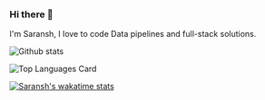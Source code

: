 ### Hi there 👋

I'm Saransh, I love to code Data pipelines and full-stack solutions.


![Github stats](https://github-readme-stats.vercel.app/api?username=IamSaransh&show_icons=true&count_private=true&theme=onedark)


![Top Languages Card](https://github-readme-stats.vercel.app/api/top-langs/?username=IamSaransh&hide=html,less,scss,css)

[![Saransh's wakatime stats](https://github-readme-stats.vercel.app/api/wakatime?username=IamSaransh)](https://github.com/IamSaransh/github-readme-stats)
